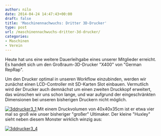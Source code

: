 ```yaml
---
author: nilo
date: 2014-04-24 14:47:43+00:00
draft: false
title: 'Maschinennachwuchs: Dritter 3D-Drucker'
type: post
url: /maschinennachwuchs-dritter-3d-drucker/
categories:
- Maschinen
- Verein
---
```


Heute hat uns eine weitere Dauerleihgabe eines unserer Mitglieder erreicht. Es handelt sich um den Großraum-3D-Drucker "X400" von "German RepRap".<!-- more -->

Um den Drucker optimal in unseren Workflow einzubinden, werden wir zunächst einen LCD-Controller mit SD-Karten Slot einbauen. Vermutlich wird der Drucker auch demnächst um einen zweiten Druckkopf erweitert, das wünschen wir uns schon lange, und war aufgrund der eingeschränkten Dimensionen bei unseren bisherigen Druckern nicht möglich.

[![3ddrucker3_1](/wp-content/uploads/2014/04/3ddrucker3_1-1024x768.jpg)
](/wp-content/uploads/2014/04/3ddrucker3_1.jpg)Mit einem Druckvolumen von 40x40x35cm ist er etwa vier mal so groß wie unser bisheriger "großer" Ultimaker. Der kleine "Huxley" sieht neben diesem Monster wirklich winzig aus:

[![3ddrucker3_4](/wp-content/uploads/2014/04/3ddrucker3_4-1024x768.jpg)
](/wp-content/uploads/2014/04/3ddrucker3_4.jpg)
